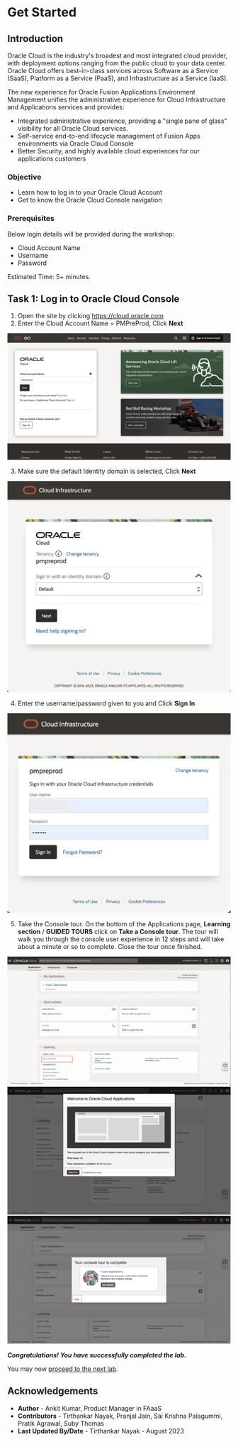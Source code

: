 # Get Started

## Introduction
Oracle Cloud is the industry's broadest and most integrated cloud provider, with deployment options ranging from the public cloud to your data center. Oracle Cloud offers best-in-class services across Software as a Service (SaaS), Platform as a Service (PaaS), and Infrastructure as a Service (IaaS).

The new experience for Oracle Fusion Applications Environment Management unifies the administrative experience for Cloud Infrastructure and Applications services and provides:
* Integrated administrative experience, providing a "single pane of glass" visibility for all Oracle Cloud services.
* Self-service end-to-end lifecycle management of Fusion Apps environments via Oracle Cloud Console
* Better Security, and highly available cloud experiences for our applications customers

### Objective
* Learn how to log in to your Oracle Cloud Account
* Get to know the Oracle Cloud Console navigation

### Prerequisites
Below login details will be provided during the workshop:
* Cloud Account Name
* Username
* Password

Estimated Time: 5+ minutes.

## Task 1: Log in to Oracle Cloud Console
1. Open the site by clicking https://cloud.oracle.com
2. Enter the Cloud Account Name = PMPreProd, Click **Next**

  ![Cloud account Sign-In](images/cloud-account-signin.png)

3. Make sure the default Identity domain is selected, Click **Next**

  ![Select Identity domain](images/select-identity-domain.png)

4. Enter the username/password given to you and Click **Sign In**

  ![Enter login password](images/enter-login-info.png)

5. Take the Console tour. On the bottom of the Applications page, **Learning section** / **GUIDED TOURS** click on **Take a Console tour**. The tour will walk you through the console user experience in 12 steps and will take about a minute or so to complete. Close the tour once finished.
  
  ![SaaS Homepage](images/saas-homepage.png)
  ![Guided Tour](images/guided-tour.png)
  ![Finished Guided Tour](images/tour-finished.png)

***Congratulations! You have successfully completed the lab.***

You may now [proceed to the next lab](#next).

## Acknowledgements
* **Author** - Ankit Kumar, Product Manager in FAaaS
* **Contributors** -  Tirthankar Nayak, Pranjal Jain, Sai Krishna Palagummi, Pratik Agrawal, Suby Thomas
* **Last Updated By/Date** - Tirthankar Nayak - August 2023

